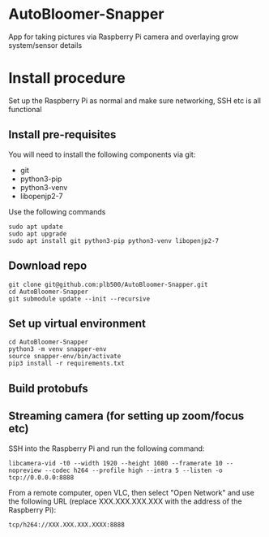 # AutoBloomer-Snapper
App for taking pictures via Raspberry Pi camera and overlaying grow system/sensor details

# Install procedure
Set up the Raspberry Pi as normal and make sure networking, SSH etc is all functional

## Install pre-requisites

You will need to install the following components via git:
- git
- python3-pip
- python3-venv
- libopenjp2-7


Use the following commands
```
sudo apt update
sudo apt upgrade
sudo apt install git python3-pip python3-venv libopenjp2-7
```

## Download repo
```
git clone git@github.com:plb500/AutoBloomer-Snapper.git
cd AutoBloomer-Snapper
git submodule update --init --recursive
```

## Set up virtual environment
```
cd AutoBloomer-Snapper
python3 -m venv snapper-env
source snapper-env/bin/activate
pip3 install -r requirements.txt
```

## Build protobufs

## Streaming camera (for setting up zoom/focus etc)
SSH into the Raspberry Pi and run the following command:
```
libcamera-vid -t0 --width 1920 --height 1080 --framerate 10 --nopreview --codec h264 --profile high --intra 5 --listen -o tcp://0.0.0.0:8888
```
From a remote computer, open VLC, then select "Open Network" and use the following URL (replace XXX.XXX.XXX.XXX with the address of the Raspberry Pi):
```
tcp/h264://XXX.XXX.XXX.XXXX:8888
```
